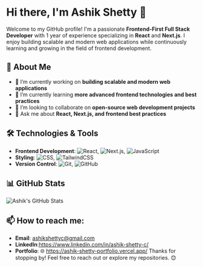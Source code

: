 # Hi there, I'm Ashik Shetty 👋

Welcome to my GitHub profile! I'm a passionate **Frontend-First Full Stack Developer** with 1 year of experience specializing in **React** and **Next.js**. I enjoy building scalable and modern web applications while continuously learning and growing in the field of frontend development.

## 🚀 About Me
- 🔭 I’m currently working on **building scalable and modern web applications**
- 🌱 I’m currently learning **more advanced frontend technologies and best practices**
- 👯 I’m looking to collaborate on **open-source web development projects**
- 💬 Ask me about **React, Next.js, and frontend best practices**

## 🛠️ Technologies & Tools
- **Frontend Development**: ![React](https://img.shields.io/badge/-React-blue), ![Next.js](https://img.shields.io/badge/-Next.js-black), ![JavaScript](https://img.shields.io/badge/-JavaScript-yellow)
- **Styling**: ![CSS](https://img.shields.io/badge/-CSS-blue), ![TailwindCSS](https://img.shields.io/badge/-TailwindCSS-teal)
- **Version Control**: ![Git](https://img.shields.io/badge/-Git-orange), ![GitHub](https://img.shields.io/badge/-GitHub-black)

## 📊 GitHub Stats
![Ashik's GitHub Stats](https://github-readme-stats.vercel.app/api?username=ashikshettyc&show_icons=true&theme=radical)

## 📫 How to reach me:
- **Email**: [ashikshettyc@gmail.com](mailto:ashikshettyc@gmail.com)
- **LinkedIn**:https://www.linkedin.com/in/ashik-shetty-c/
- **Portfolio**: 🌐 https://ashik-shetty-portfolio.vercel.app/
Thanks for stopping by! Feel free to reach out or explore my repositories. 😊
